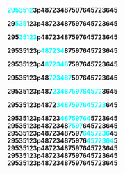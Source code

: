 **<span style="color:cyan">2953512</span>3p48723487597645723645**

**29<span style="color:cyan">535</span>123p48723487597645723645**

**295<span style="color:cyan">35123</span>p48723487597645723645**

**29535123p<span style="color:cyan">487234</span>87597645723645**

**29535123p4<span style="color:cyan">872348</span>7597645723645**

**29535123p48<span style="color:cyan">723487</span>597645723645**

**29535123p487<span style="color:cyan">2348759764572</span>3645**

**29535123p4872<span style="color:cyan">3487597645723</span>645**

**29535123p48723<span style="color:cyan">48759764</span>5723645**
**29535123p4872348<span style="color:cyan">7597</span>645723645**
**29535123p48723487597<span style="color:cyan">6457236</span>45**
**29535123p487234875976<span style="color:cyan">4572364</span>5**
**29535123p48723487597645723645**
**29535123p48723487597645723645**
**29535123p48723487597645723645**

